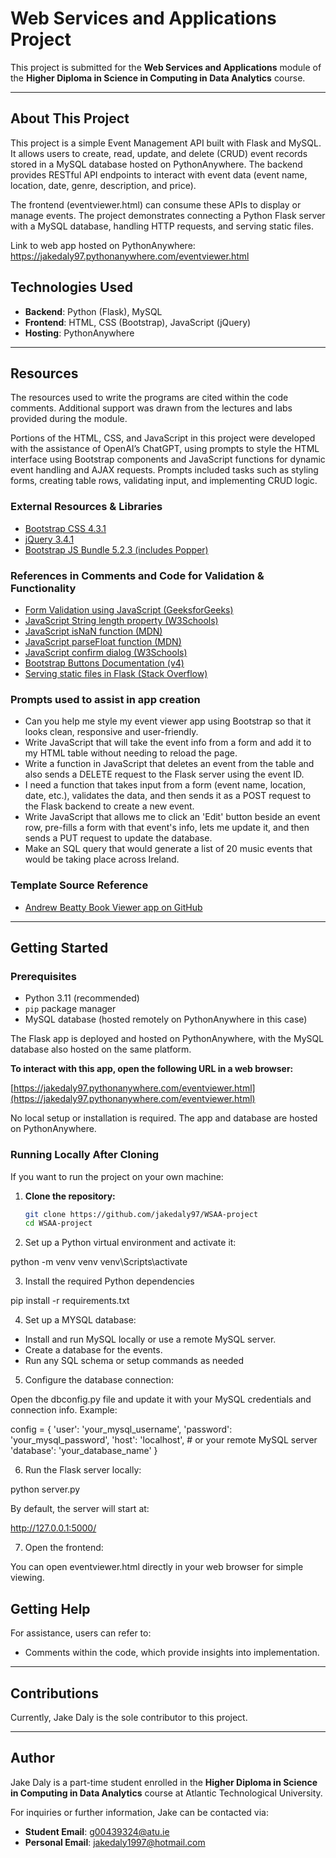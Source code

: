# Web Services and Applications Project

This project is submitted for the **Web Services and Applications** module of the **Higher Diploma in Science in Computing in Data Analytics** course.

---

## About This Project

This project is a simple Event Management API built with Flask and MySQL. It allows users to create, read, update, and delete (CRUD) event records stored in a MySQL database hosted on PythonAnywhere. The backend provides RESTful API endpoints to interact with event data (event name, location, date, genre, description, and price).

The frontend (eventviewer.html) can consume these APIs to display or manage events. The project demonstrates connecting a Python Flask server with a MySQL database, handling HTTP requests, and serving static files.

Link to web app hosted on PythonAnywhere:  https://jakedaly97.pythonanywhere.com/eventviewer.html

## Technologies Used

- **Backend**: Python (Flask), MySQL
- **Frontend**: HTML, CSS (Bootstrap), JavaScript (jQuery)
- **Hosting**: PythonAnywhere


---

## Resources

The resources used to write the programs are cited within the code comments. Additional support was drawn from the lectures and labs provided during the module.

Portions of the HTML, CSS, and JavaScript in this project were developed with the assistance of OpenAI’s ChatGPT, using prompts to style the HTML interface using Bootstrap components and JavaScript functions for dynamic event handling and AJAX requests. 
Prompts included tasks such as styling forms, creating table rows, validating input, and implementing CRUD logic.

### External Resources & Libraries

- [Bootstrap CSS 4.3.1](https://stackpath.bootstrapcdn.com/bootstrap/4.3.1/css/bootstrap.min.css)
- [jQuery 3.4.1](https://ajax.googleapis.com/ajax/libs/jquery/3.4.1/jquery.min.js)
- [Bootstrap JS Bundle 5.2.3 (includes Popper)](https://cdn.jsdelivr.net/npm/bootstrap@5.2.3/dist/js/bootstrap.bundle.min.js)


### References in Comments and Code for Validation & Functionality

- [Form Validation using JavaScript (GeeksforGeeks)](https://www.geeksforgeeks.org/form-validation-using-javascript/)
- [JavaScript String length property (W3Schools)](https://www.w3schools.com/jsref/jsref_length_string.asp)
- [JavaScript isNaN function (MDN)](https://developer.mozilla.org/en-US/docs/Web/JavaScript/Reference/Global_Objects/isNaN)
- [JavaScript parseFloat function (MDN)](https://developer.mozilla.org/en-US/docs/Web/JavaScript/Reference/Global_Objects/parseFloat)
- [JavaScript confirm dialog (W3Schools)](https://www.w3schools.com/jsref/met_win_confirm.asp)
- [Bootstrap Buttons Documentation (v4)](https://getbootstrap.com/docs/4.0/components/buttons/)
- [Serving static files in Flask (Stack Overflow)](https://stackoverflow.com/questions/20646822/how-to-serve-static-files-in-flask)

### Prompts used to assist in app creation

- Can you help me style my event viewer app using Bootstrap so that it looks clean, responsive and user-friendly.
- Write JavaScript that will take the event info from a form and add it to my HTML table without needing to reload the page.
- Write a function in JavaScript that deletes an event from the table and also sends a DELETE request to the Flask server using the event ID.
- I need a function that takes input from a form (event name, location, date, etc.), validates the data, and then sends it as a POST request to the Flask backend to create a new event.
- Write JavaScript that allows me to click an 'Edit' button beside an event row, pre-fills a form with that event's info, lets me update it, and then sends a PUT request to update the database.
- Make an SQL query that would generate a list of 20 music events that would be taking place across Ireland.

### Template Source Reference

- [Andrew Beatty Book Viewer app on GitHub](https://github.com/andrewbeattycourseware/deploytopythonanywhere/blob/main/bookviewer.html)

---


## Getting Started

### Prerequisites

- Python 3.11 (recommended)
- `pip` package manager
- MySQL database (hosted remotely on PythonAnywhere in this case)


The Flask app is deployed and hosted on PythonAnywhere, with the MySQL database also hosted on the same platform. 

**To interact with this app, open the following URL in a web browser:**

[https://jakedaly97.pythonanywhere.com/eventviewer.html](https://jakedaly97.pythonanywhere.com/eventviewer.html)

No local setup or installation is required. The app and database are hosted on PythonAnywhere.

### Running Locally After Cloning

If you want to run the project on your own machine:

1. **Clone the repository:**

   ```bash
   git clone https://github.com/jakedaly97/WSAA-project
   cd WSAA-project

2. Set up a Python virtual environment and activate it:

python -m venv venv
venv\Scripts\activate

3. Install the required Python dependencies

pip install -r requirements.txt

4. Set up a MYSQL database:

- Install and run MySQL locally or use a remote MySQL server.
- Create a database for the events.
- Run any SQL schema or setup commands as needed

5. Configure the database connection:

Open the dbconfig.py file and update it with your MySQL credentials and connection info. Example:

config = {
    'user': 'your_mysql_username',
    'password': 'your_mysql_password',
    'host': 'localhost',  # or your remote MySQL server
    'database': 'your_database_name'
}

6. Run the Flask server locally:

python server.py

By default, the server will start at:

http://127.0.0.1:5000/

7. Open the frontend:

You can open eventviewer.html directly in your web browser for simple viewing.


## Getting Help

For assistance, users can refer to:
- Comments within the code, which provide insights into implementation.  


---

## Contributions

Currently, Jake Daly is the sole contributor to this project.

---

## Author

Jake Daly is a part-time student enrolled in the **Higher Diploma in Science in Computing in Data Analytics** course at Atlantic Technological University.  

For inquiries or further information, Jake can be contacted via:  
- **Student Email**: g00439324@atu.ie  
- **Personal Email**: jakedaly1997@hotmail.com
